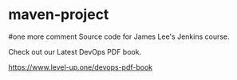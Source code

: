 # maven-project
#one more comment
Source code for James Lee's Jenkins course.

Check out our Latest DevOps PDF book.

https://www.level-up.one/devops-pdf-book
